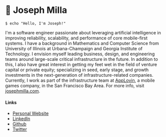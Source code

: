 # :wave: Joseph Milla

```
$ echo "Hello, I'm Joseph!"
```

I'm a software engineer passionate about leveraging artificial intelligence in improving reliability, scalability, and performance of core mobile-first systems. I have a background in Mathematics and Computer Science from University of Illinois at Urbana-Champaign and Georgia Institute of Technology. I envision myself leading business, design, and engineering teams around large-scale critical infrastructure in the future. In addition to this, I also have great interest in getting my feet wet in the field of venture capital or private equity; specializing in seed, early stage, and growth investments in the next-generation of infrastructure-related companies. Currently, I work as part of the infrastructure team at [AppLovin](https://www.applovin.com/), a mobile games company, in the San Francisco Bay Area. For more info, visit [josephmilla.com](https://josephmilla.com/). 

#### Links
- [Personal Website](https://josephmilla.com/)
- [LinkedIn](https://www.linkedin.com/in/josephmilla/)
- [Github](https://github.com/josephmilla)
- [Twitter](https://twitter.com/josephmilla)
